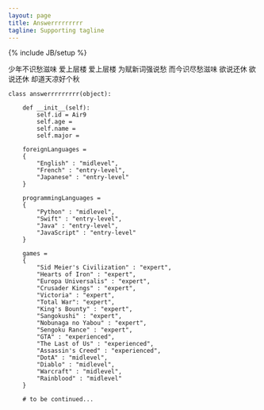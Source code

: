 ```yaml
---
layout: page
title: Answerrrrrrrrr
tagline: Supporting tagline
---
```

{% include JB/setup %}

少年不识愁滋味 
爱上层楼 
爱上层楼 
为赋新词强说愁
而今识尽愁滋味 
欲说还休 
欲说还休 
却道天凉好个秋

    class answerrrrrrrrr(object):
        
        def __init__(self):
            self.id = Air9
            self.age = 
            self.name = 
            self.major = 
        
        foreignLanguages =
        {
            "English" : "midlevel",
            "French" : "entry-level",
            "Japanese" : "entry-level"
        }
        
        programmingLanguages =
        {
            "Python" : "midlevel",
            "Swift" : "entry-level",
            "Java" : "entry-level",
            "JavaScript" : "entry-level"
        }
        
        games =
        {
            "Sid Meier's Civilization" : "expert",
            "Hearts of Iron" : "expert",
            "Europa Universalis" : "expert",
            "Crusader Kings" : "expert",
            "Victoria" : "expert",
            "Total War": "expert",
            "King's Bounty" : "expert",
            "Sangokushi" : "expert",
            "Nobunaga no Yabou" : "expert",
            "Sengoku Rance" : "expert",
            "GTA" : "experienced",
            "The Last of Us" : "experienced",
            "Assassin's Creed" : "experienced", 
            "DotA" : "midlevel",
            "Diablo" : "midlevel",
            "Warcraft" : "midlevel",
            "Rainblood" : "midlevel"
        }
        
        # to be continued...
            	
    	
    	
    	
    	
    	
    	
    	
    	  
        
        